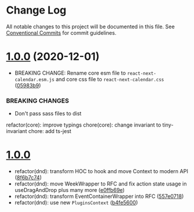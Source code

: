 # Change Log

All notable changes to this project will be documented in this file.
See [Conventional Commits](https://conventionalcommits.org) for commit guidelines.

# [1.0.0](https://github.com/newsiberian/react-next-calendar/compare/v0.28.1...v1.0.0) (2020-12-01)


* BREAKING CHANGE: Rename core esm file to `react-next-calendar.esm.js` and core css file to `react-next-calendar.css` ([05983b9](https://github.com/newsiberian/react-next-calendar/commit/05983b91b868c30e4dcab848b0ffacdde1872ae5))


### BREAKING CHANGES

* Don't pass sass files to dist

refactor(core): improve typings
chore(core): change invariant to tiny-invariant
chore: add ts-jest





# [1.0.0]()

* refactor(dnd): transform HOC to hook and move Context to modern API ([8f6b7c74](https://github.com/newsiberian/react-next-calendar/commit/8f6b7c74cf54a8b8dd87c958c1949079c0777e50))
* refactor(dnd): move WeekWrapper to RFC and fix action state usage in useDragAndDrop plus many more ([e0ffb69e](https://github.com/newsiberian/react-next-calendar/commit/e0ffb69eede975c8be0130cfb7a24e7ad53ea2ea))
* refactor(dnd): transform EventContainerWrapper into RFC ([557e0718](https://github.com/newsiberian/react-next-calendar/commit/557e07186b4fa7446e4c4bed2eee41a15f520b48))
* refactor(dnd): use new `PluginsContext` ([b4fe5600](https://github.com/newsiberian/react-next-calendar/commit/b4fe5600606bbed9a17117186472a4cf54e7fd4d))
